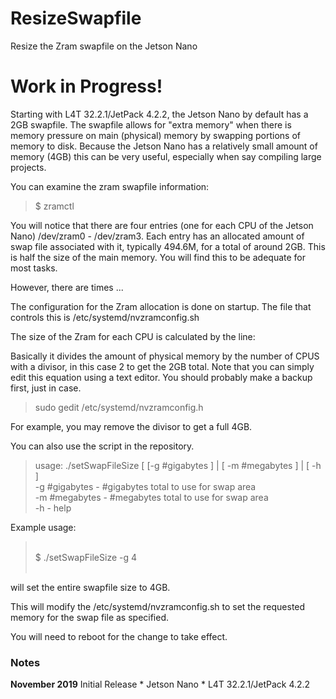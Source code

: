 # ResizeSwapfile
Resize the Zram swapfile on the Jetson Nano

<h1>Work in Progress!</h1>

Starting with L4T 32.2.1/JetPack 4.2.2, the Jetson Nano by default has a 2GB swapfile. The swapfile allows for "extra memory" when there is memory pressure on main (physical) memory by swapping portions of memory to disk. Because the Jetson Nano has a relatively small amount of memory (4GB) this can be very useful, especially when say compiling large projects.

You can examine the zram swapfile information:
<blockquote>
$ zramctl</blockquote>

You will notice that there are four entries (one for each CPU of the Jetson Nano) /dev/zram0 - /dev/zram3. Each entry has an allocated amount of swap file associated with it, typically 494.6M, for a total of around 2GB. This is half the size of the main memory. You will find this to be adequate for most tasks.

However, there are times ...

The configuration for the Zram allocation is done on startup. The file that controls this is /etc/systemd/nvzramconfig.sh

The size of the Zram for each CPU is calculated by the line:
<blockquote>
</blockquote>

Basically it divides the amount of physical memory by the number of CPUS with a divisor, in this case 2 to get the 2GB total.
Note that you can simply edit this equation using a text editor. You should probably make a backup first, just in case.
<blockquote>
sudo gedit /etc/systemd/nvzramconfig.h
</blockquote>

For example, you may remove the divisor to get a full 4GB.

You can also use the script in the repository.
<blockquote>
usage: ./setSwapFileSize [ [-g #gigabytes ] | [ -m #megabytes ] | [ -h ]<br>
  -g #gigabytes - #gigabytes total to use for swap area<br>
  -m #megabytes - #megabytes total to use for swap area<br>
  -h            - help
<br>  
</blockquote>

Example usage:<br>
<blockquote>
<br>  
$ ./setSwapFileSize -g 4<br>
<br></blockquote>

will set the entire swapfile size to 4GB.

This will modify the /etc/systemd/nvzramconfig.sh to set the requested memory for the swap file as specified.

You will need to reboot for the change to take effect.

<h3>Notes</h3>
<b>November 2019</b>
Initial Release
* Jetson Nano
* L4T 32.2.1/JetPack 4.2.2




